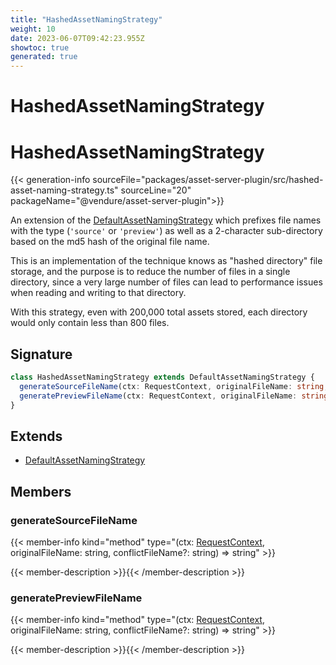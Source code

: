 ```yaml
---
title: "HashedAssetNamingStrategy"
weight: 10
date: 2023-06-07T09:42:23.955Z
showtoc: true
generated: true
---
```

<!-- This file was generated from the Vendure source. Do not modify. Instead, re-run the "docs:build" script -->

# HashedAssetNamingStrategy
<div class="symbol">


# HashedAssetNamingStrategy

{{< generation-info sourceFile="packages/asset-server-plugin/src/hashed-asset-naming-strategy.ts" sourceLine="20" packageName="@vendure/asset-server-plugin">}}

An extension of the <a href='/typescript-api/assets/default-asset-naming-strategy#defaultassetnamingstrategy'>DefaultAssetNamingStrategy</a> which prefixes file names with
the type (`'source'` or `'preview'`) as well as a 2-character sub-directory based on
the md5 hash of the original file name.

This is an implementation of the technique knows as "hashed directory" file storage,
and the purpose is to reduce the number of files in a single directory, since a very large
number of files can lead to performance issues when reading and writing to that directory.

With this strategy, even with 200,000 total assets stored, each directory would
only contain less than 800 files.

## Signature

```TypeScript
class HashedAssetNamingStrategy extends DefaultAssetNamingStrategy {
  generateSourceFileName(ctx: RequestContext, originalFileName: string, conflictFileName?: string) => string;
  generatePreviewFileName(ctx: RequestContext, originalFileName: string, conflictFileName?: string) => string;
}
```
## Extends

 * <a href='/typescript-api/assets/default-asset-naming-strategy#defaultassetnamingstrategy'>DefaultAssetNamingStrategy</a>


## Members

### generateSourceFileName

{{< member-info kind="method" type="(ctx: <a href='/typescript-api/request/request-context#requestcontext'>RequestContext</a>, originalFileName: string, conflictFileName?: string) => string"  >}}

{{< member-description >}}{{< /member-description >}}

### generatePreviewFileName

{{< member-info kind="method" type="(ctx: <a href='/typescript-api/request/request-context#requestcontext'>RequestContext</a>, originalFileName: string, conflictFileName?: string) => string"  >}}

{{< member-description >}}{{< /member-description >}}


</div>
